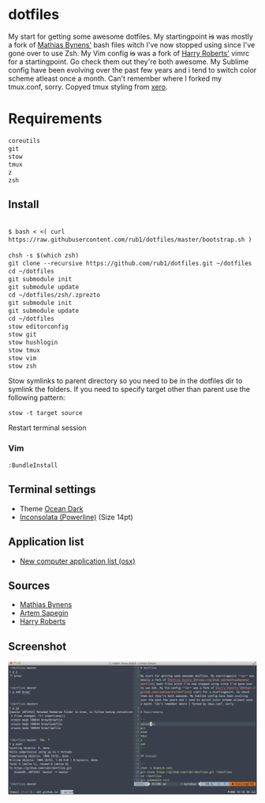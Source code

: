 # dotfiles

My start for getting some awesome dotfiles. My startingpoint ~~is~~ was mostly a fork of [Mathias Bynens'](https://github.com/mathiasbynens/dotfiles) bash files witch I've now stopped using since I've gone over to use Zsh. My Vim config ~~is~~ was a fork of [Harry Roberts'](https://github.com/csswizardry/dotfiles) vimrc for a startingpoint. Go check them out they're both awesome. My Sublime config have been evolving over the past few years and i tend to switch color scheme atleast once a month. Can't remember where I forked my tmux.conf, sorry. Copyed tmux styling from [xero](https://github.com/xero/dotfiles).

# Requirements

```
coreutils
git
stow
tmux
z
zsh
```

## Install

``` 

$ bash < <( curl https://raw.githubusercontent.com/rub1/dotfiles/master/bootstrap.sh )

chsh -s $(which zsh)
git clone --recursive https://github.com/rub1/dotfiles.git ~/dotfiles
cd ~/dotfiles
git submodule init
git submodule update
cd ~/dotfiles/zsh/.zprezto
git submodule init
git submodule update
cd ~/dotfiles
stow editorconfig
stow git
stow hushlogin
stow tmux
stow vim
stow zsh
```

Stow symlinks to parent directory so you need to be in the dotfiles dir to symlink the folders. If you need to specify target other than parent use the following pattern:

```
stow -t target source
```

Restart terminal session

### Vim

``` 
:BundleInstall
```

## Terminal settings

- Theme [Ocean Dark](https://github.com/chriskempson/base16-iterm2)
- [Inconsolata (Powerline)](https://github.com/Lokaltog/powerline-fonts/tree/master/Inconsolata) (Size 14pt)

## Application list

- [New computer application list (osx)](Applications.md)

## Sources

- [Mathias Bynens](https://github.com/mathiasbynens/dotfiles) 
- [Artem Sapegin](https://github.com/sapegin/dotfiles)
- [Harry Roberts](https://github.com/csswizardry/dotfiles)

## Screenshot

![Screenshot of terminal](screenshot.png)
